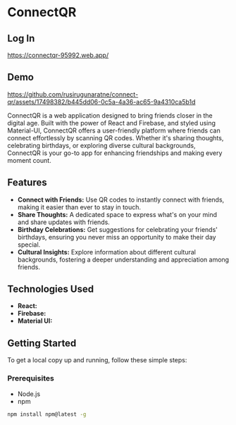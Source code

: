 # ConnectQR

## Log In
https://connectqr-95992.web.app/

## Demo

https://github.com/rusirugunaratne/connect-qr/assets/17498382/b445dd06-0c5a-4a36-ac65-9a4310ca5b1d

ConnectQR is a web application designed to bring friends closer in the digital age. Built with the power of React and Firebase, and styled using Material-UI, ConnectQR offers a user-friendly platform where friends can connect effortlessly by scanning QR codes. Whether it's sharing thoughts, celebrating birthdays, or exploring diverse cultural backgrounds, ConnectQR is your go-to app for enhancing friendships and making every moment count.

## Features

- **Connect with Friends:** Use QR codes to instantly connect with friends, making it easier than ever to stay in touch.
- **Share Thoughts:** A dedicated space to express what's on your mind and share updates with friends.
- **Birthday Celebrations:** Get suggestions for celebrating your friends' birthdays, ensuring you never miss an opportunity to make their day special.
- **Cultural Insights:** Explore information about different cultural backgrounds, fostering a deeper understanding and appreciation among friends.

## Technologies Used

- **React:**
- **Firebase:**
- **Material UI:** 

## Getting Started

To get a local copy up and running, follow these simple steps:

### Prerequisites

- Node.js
- npm
```bash
npm install npm@latest -g
